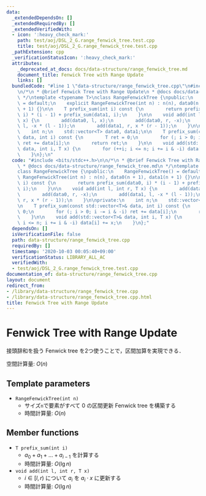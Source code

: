 ```yaml
---
data:
  _extendedDependsOn: []
  _extendedRequiredBy: []
  _extendedVerifiedWith:
  - icon: ':heavy_check_mark:'
    path: test/aoj/DSL_2_G.range_fenwick_tree.test.cpp
    title: test/aoj/DSL_2_G.range_fenwick_tree.test.cpp
  _pathExtension: cpp
  _verificationStatusIcon: ':heavy_check_mark:'
  attributes:
    _deprecated_at_docs: docs/data-structure/range_fenwick_tree.md
    document_title: Fenwick Tree with Range Update
    links: []
  bundledCode: "#line 1 \"data-structure/range_fenwick_tree.cpp\"\n#include <bits/stdc++.h>\n\
    \n/*\n * @brief Fenwick Tree with Range Update\n * @docs docs/data-structure/range_fenwick_tree.md\n\
    \ */\ntemplate <typename T>\nclass RangeFenwickTree {\npublic:\n    RangeFenwickTree()\
    \ = default;\n    explicit RangeFenwickTree(int n) : n(n), data0(n + 1), data1(n\
    \ + 1) {}\n\n    T prefix_sum(int i) const {\n        return prefix_sum(data0,\
    \ i) * (i - 1) + prefix_sum(data1, i);\n    }\n\n    void add(int l, int r, T\
    \ x) {\n        add(data0, l, x);\n        add(data0, r, -x);\n        add(data1,\
    \ l, -x * (l - 1));\n        add(data1, r, x * (r - 1));\n    }\n\nprivate:\n\
    \    int n;\n    std::vector<T> data0, data1;\n\n    T prefix_sum(const std::vector<T>&\
    \ data, int i) const {\n        T ret = 0;\n        for (; i > 0; i -= i & -i)\
    \ ret += data[i];\n        return ret;\n    }\n\n    void add(std::vector<T>&\
    \ data, int i, T x) {\n        for (++i; i <= n; i += i & -i) data[i] += x;\n\
    \    }\n};\n"
  code: "#include <bits/stdc++.h>\n\n/*\n * @brief Fenwick Tree with Range Update\n\
    \ * @docs docs/data-structure/range_fenwick_tree.md\n */\ntemplate <typename T>\n\
    class RangeFenwickTree {\npublic:\n    RangeFenwickTree() = default;\n    explicit\
    \ RangeFenwickTree(int n) : n(n), data0(n + 1), data1(n + 1) {}\n\n    T prefix_sum(int\
    \ i) const {\n        return prefix_sum(data0, i) * (i - 1) + prefix_sum(data1,\
    \ i);\n    }\n\n    void add(int l, int r, T x) {\n        add(data0, l, x);\n\
    \        add(data0, r, -x);\n        add(data1, l, -x * (l - 1));\n        add(data1,\
    \ r, x * (r - 1));\n    }\n\nprivate:\n    int n;\n    std::vector<T> data0, data1;\n\
    \n    T prefix_sum(const std::vector<T>& data, int i) const {\n        T ret =\
    \ 0;\n        for (; i > 0; i -= i & -i) ret += data[i];\n        return ret;\n\
    \    }\n\n    void add(std::vector<T>& data, int i, T x) {\n        for (++i;\
    \ i <= n; i += i & -i) data[i] += x;\n    }\n};"
  dependsOn: []
  isVerificationFile: false
  path: data-structure/range_fenwick_tree.cpp
  requiredBy: []
  timestamp: '2020-10-03 00:05:40+09:00'
  verificationStatus: LIBRARY_ALL_AC
  verifiedWith:
  - test/aoj/DSL_2_G.range_fenwick_tree.test.cpp
documentation_of: data-structure/range_fenwick_tree.cpp
layout: document
redirect_from:
- /library/data-structure/range_fenwick_tree.cpp
- /library/data-structure/range_fenwick_tree.cpp.html
title: Fenwick Tree with Range Update
---
```

# Fenwick Tree with Range Update

接頭辞和を扱う Fenwick tree を2つ使うことで，区間加算を実現できる．

空間計算量: $O(n)$

## Template parameters

- `RangeFenwickTree(int n)`
    - サイズ`n`で要素がすべて $0$ の区間更新 Fenwick tree を構築する
    - 時間計算量: $O(n)$

## Member functions

- `T prefix_sum(int i)`
    - $a_0 + a_1 + \dots + a_{i-1}$ を計算する
    - 時間計算量: $O(\lg n)$
- `void add(int l, int r, T x)`
    - $i \in [l, r)$ について $a_i$ を $a_i \cdot x$ に更新する
    - 時間計算量: $O(\lg n)$